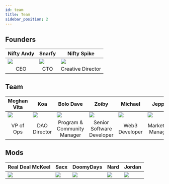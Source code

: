 ```yaml
---
id: team
title: Team
sidebar_position: 2
---
```


## Founders

| Nifty Andy                   | Snarfy                       | Nifty Spike                                |
| ---------------------------- | ---------------------------- | ------------------------------------------ |
| ![](/img/NiftyAndy.png)      | ![](/img/snarfy.png)         | ![](/img/NiftySpike.png)                   |
| <div align="center">CEO | <div align="center">CTO | <div align="center">Creative Director |

## Team

| Meghan Vita                        | Koa                                   | Bolo Dave                                            | Zoiby                                              | Michael                                 | Jeppe                                      |
| ---------------------------------- | ------------------------------------- | ---------------------------------------------------- | -------------------------------------------------- | --------------------------------------- | ------------------------------------------ |
| ![](/img/NiftyMorgan.png)          | ![](/img/koa.png)                     | ![](/img/bolo.png)                                   | ![](/img/zoiby.png)                                | ![](/img/NiftyMichael.png)              | ![](/img/jeppe.png)                        |
| <div align="center">VP of Ops | <div align="center">DAO Director | <div align="center">Program & Community Manager | <div align="center">Senior Software Developer | <div align="center">Web3 Developer | <div align="center">Marketing Manager |

## Mods

| Real Deal McKeel       | Sacx               | DoomyDays           | Nard               | Jordan               |
| ---------------------- | ------------------ | ------------------- | ------------------ | -------------------- |
| ![](/img/realdeal.png) | ![](/img/sacx.png) | ![](/img/doomy.png) | ![](/img/nard.png) | ![](/img/jordan.png) |
